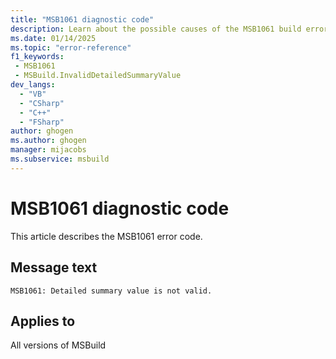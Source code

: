 ```yaml
---
title: "MSB1061 diagnostic code"
description: Learn about the possible causes of the MSB1061 build error, and get troubleshooting tips.
ms.date: 01/14/2025
ms.topic: "error-reference"
f1_keywords:
 - MSB1061
 - MSBuild.InvalidDetailedSummaryValue
dev_langs:
  - "VB"
  - "CSharp"
  - "C++"
  - "FSharp"
author: ghogen
ms.author: ghogen
manager: mijacobs
ms.subservice: msbuild
---
```


# MSB1061 diagnostic code

<!-- :::ErrorDefinitionDescription::: -->
<!-- :::editable-content name="introDescription"::: -->
This article describes the MSB1061 error code.
<!-- :::editable-content-end::: -->

## Message text

`MSB1061: Detailed summary value is not valid.`

<!-- :::editable-content name="postOutputDescription"::: -->
<!--
{StrBegin="MSBUILD : error MSB1061: "}
      UE: This message does not need in-line parameters because the exception takes care of displaying the invalid arg.
      This error is shown when a user specifies a value for the -detailedSummary parameter that is not equivalent to Boolean.TrueString or Boolean.FalseString.
      LOCALIZATION: The prefix "MSBUILD : error MSBxxxx:" should not be localized.
-->
<!-- :::editable-content-end::: -->
<!-- :::ErrorDefinitionDescription-end::: -->

## Applies to

All versions of MSBuild
